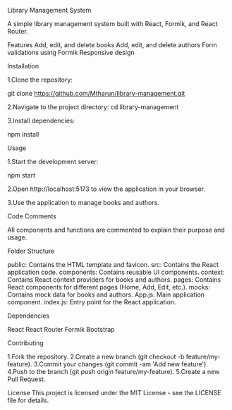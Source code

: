 Library Management System

A simple library management system built with React, Formik, and React Router.

Features
Add, edit, and delete books
Add, edit, and delete authors
Form validations using Formik
Responsive design

Installation

1.Clone the repository:

git clone https://github.com/Mtharun/library-management.git

2.Navigate to the project directory:
cd library-management

3.Install dependencies:

npm install


Usage

1.Start the development server:

npm start

2.Open http://localhost:5173 to view the application in your browser.

3.Use the application to manage books and authors.

Code Comments

All components and functions are commented to explain their purpose and usage.

Folder Structure

public: Contains the HTML template and favicon.
src: Contains the React application code.
components: Contains reusable UI components.
context: Contains React context providers for books and authors.
pages: Contains React components for different pages (Home, Add, Edit, etc.).
mocks: Contains mock data for books and authors.
App.js: Main application component.
index.js: Entry point for the React application.

Dependencies

React
React Router
Formik
Bootstrap

Contributing

1.Fork the repository.
2.Create a new branch (git checkout -b feature/my-feature).
3.Commit your changes (git commit -am 'Add new feature').
4.Push to the branch (git push origin feature/my-feature).
5.Create a new Pull Request.

License
This project is licensed under the MIT License - see the LICENSE file for details.